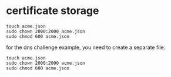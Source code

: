 # certificate storage

```
touch acme.json
sudo chown 2000:2000 acme.json
sudo chmod 600 acme.json
```

for the dns challenge example, you need to create a separate file:
```
touch acme.json
sudo chown 2000:2000 acme.json
sudo chmod 600 acme.json
```

